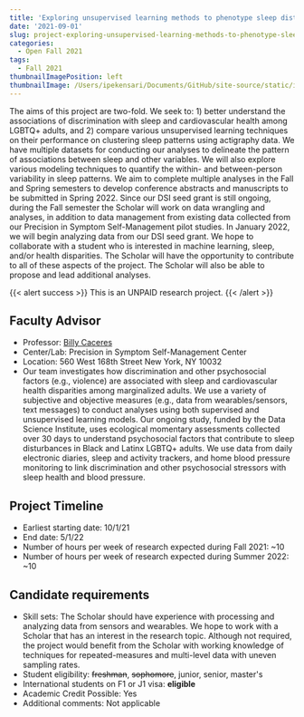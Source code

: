 ```yaml
---
title: 'Exploring unsupervised learning methods to phenotype sleep disturbance patterns in marginalized adults'
date: '2021-09-01'
slug: project-exploring-unsupervised-learning-methods-to-phenotype-sleep-disturbance-patterns-in-marginalized-adults
categories:
  - Open Fall 2021
tags:
  - Fall 2021
thumbnailImagePosition: left
thumbnailImage: /Users/ipekensari/Documents/GitHub/site-source/static/img/construction.png
---
```

The aims of this project are two-fold. We seek to: 1) better understand the associations of discrimination with sleep and cardiovascular health among LGBTQ+ adults, and 2) compare various unsupervised learning techniques on their performance on clustering sleep patterns using actigraphy data. We have multiple datasets for conducting our analyses to delineate the pattern of associations between sleep and other variables. We will also explore various modeling techniques to quantify the within- and between-person variability in sleep patterns. We aim to complete multiple analyses in the Fall and Spring semesters to develop conference abstracts and manuscripts to be submitted in Spring 2022. Since our DSI seed grant is still ongoing, during the Fall semester the Scholar will work on data wrangling and analyses, in addition to data management from existing data collected from our Precision in Symptom Self-Management pilot studies. In January 2022, we will begin analyzing data from our DSI seed grant. We hope to collaborate with a student who is interested in machine learning, sleep, and/or health disparities. The Scholar will have the opportunity to contribute to all of these aspects of the project. The Scholar will also be able to propose and lead additional analyses.

<!--more-->

{{< alert success >}}
This is an UNPAID research project.
{{< /alert >}}

## Faculty Advisor
+ Professor: [Billy Caceres](https://www.nursing.columbia.edu/profile/billy-caceres-phd)
+ Center/Lab: Precision in Symptom Self-Management Center
+ Location: 560 West 168th Street New York, NY 10032
+ Our team investigates how discrimination and other psychosocial factors (e.g., violence) are associated with sleep and cardiovascular health disparities among marginalized adults. We use a variety of subjective and objective measures (e.g., data from wearables/sensors, text messages) to conduct analyses using both supervised and unsupervised learning models. Our ongoing study, funded by the Data Science Institute, uses ecological momentary assessments collected over 30 days to understand psychosocial factors that contribute to sleep disturbances in Black and Latinx LGBTQ+ adults. We use data from daily electronic diaries, sleep and activity trackers, and home blood pressure monitoring to link discrimination and other psychosocial stressors with sleep health and blood pressure.

## Project Timeline
+ Earliest starting date: 10/1/21
+ End date: 5/1/22
+ Number of hours per week of research expected during Fall 2021: ~10
+ Number of hours per week of research expected during Summer 2022: ~10

## Candidate requirements
+ Skill sets: The Scholar should have experience with processing and analyzing data from sensors and wearables. We hope to work with a Scholar that has an interest in the research topic. Although not required, the project would benefit from the Scholar with working knowledge of techniques for repeated-measures and multi-level data with uneven sampling rates.
+ Student eligibility: ~~freshman~~, ~~sophomore~~, junior, senior, master's
+ International students on F1 or J1 visa: **eligible**
+ Academic Credit Possible: Yes
+ Additional comments: Not applicable

